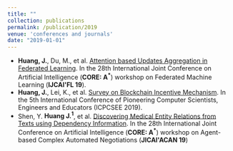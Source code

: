 ```yaml
---
title: ""
collection: publications
permalink: /publication/2019
venue: 'conferences and journals'
date: "2019-01-01"
---
```


- **Huang, J.**, Du, M., et al. [Attention based Updates Aggregation in Federated Learning](http://fml2019.algorithmic-crowdsourcing.com/). In the 28th International Joint Conference on Artificial Intelligence (**CORE: A<sup>*</sup>**) workshop on Federated Machine Learning (**IJCAI'FL 19**). 
- **Huang, J.**, Lei, K., et al. [Survey on Blockchain Incentive Mechanism](https://link.springer.com/chapter/10.1007/978-981-15-0118-0_30). In the 5th International Conference of Pioneering Computer Scientists, Engineers and Educators (ICPCSEE 2019).  
- Shen, Y. **Huang J.<sup>1</sup>**, et al. [Discovering Medical Entity Relations from Texts using Dependency Information](https://cobweb.cs.uga.edu/~shengli/Docs/Tusion19/1_Discovering_Medical_Entity_Relations_from_Texts_using_Dependency_Information.pdf). In the 28th International Joint Conference on Artificial Intelligence (**CORE: A<sup>*</sup>**) workshop on Agent-based Complex Automated Negotiations (**JICAI'ACAN 19**)

<!---
- Shen, Y., **Huang, J.<sup>*</sup>**, et al. Discovering Medical Entity Relations from Texts using Dependency Information. Natural Language Engineering (IF: 1.465).
- Lei, K., Du M., Yang L., **Huang, J.**, et al. Towards a Blockchain-Based Equilibrium Trading Mechanism for Assets. In IEEE International Conference on High Performance Computing and Communications (**HPCC 2019**). 
- Lei, K., Huang, S., **Huang, J.**, et al. Intelligent Eco Networking (IEN) II: A Knowledge-Driven Future Internet Infrastructure for Value-Oriented Ecosystem. In International Conference on Hot Information-Centric Networking (HotICN 2019).
-->
